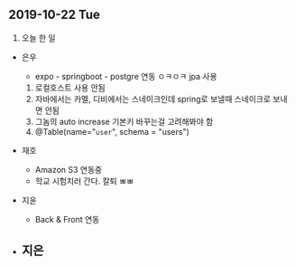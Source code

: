 ## 2019-10-22 Tue

1. 오늘 한 일
- 은우
    - expo - springboot - postgre 연동 ㅇㅋㅇㅋ jpa 사용
    1. 로컬호스트 사용 안됨
    2. 자바에서는 카멜, 디비에서는 스네이크인데  spring로 보낼때 스네이크로 보내면 안됨
    3. 그놈의 auto increase 기본키 바꾸는걸 고려해봐야 함
    4. @Table(name="`user`", schema = "users")

- 재호
    - Amazon S3 연동중
    - 학교 시험치러 간다. 칼퇴 ㅃㅃ

- 지윤
  - Back & Front 연동

- 지은
  - 